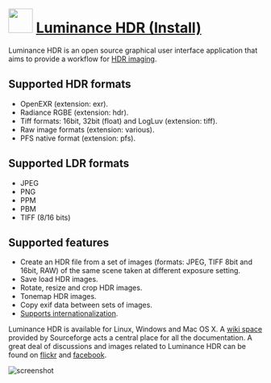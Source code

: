 ﻿# <img src="https://cdn.jsdelivr.net/gh/chtof/chocolatey-packages/automatic/luminance.install/luminance.install.png" width="48" height="48"/> [Luminance HDR (Install)](https://chocolatey.org/packages/luminance.install)

Luminance HDR is an open source graphical user interface application that aims to provide a workflow for [HDR imaging](http://en.wikipedia.org/wiki/HDRI).

## Supported HDR formats

- OpenEXR (extension: exr).
- Radiance RGBE (extension: hdr).
- Tiff formats: 16bit, 32bit (float) and LogLuv (extension: tiff).
- Raw image formats (extension: various).
- PFS native format (extension: pfs).

## Supported LDR formats

- JPEG
- PNG
- PPM
- PBM
- TIFF (8/16 bits)

## Supported features

- Create an HDR file from a set of images (formats: JPEG, TIFF 8bit and 16bit, RAW) of the same scene taken at different exposure setting.
- Save load HDR images.
- Rotate, resize and crop HDR images.
- Tonemap HDR images.
- Copy exif data between sets of images.
- [Supports internationalization](http://qtpfsgui.sourceforge.net/?page_id=23).

Luminance HDR is available for Linux, Windows and Mac OS X. A [wiki space](https://sourceforge.net/p/qtpfsgui/wiki/Home/) provided by Sourceforge acts a central place for all the documentation. A great deal of discussions and images related to Luminance HDR can be found on [flickr](http://www.flickr.com/groups/qtpfsgui) and [facebook](https://www.facebook.com/luminancehdr).

![screenshot](https://cdn.jsdelivr.net/gh/chtof/chocolatey-packages/automatic/luminance.install/screenshot.png)
